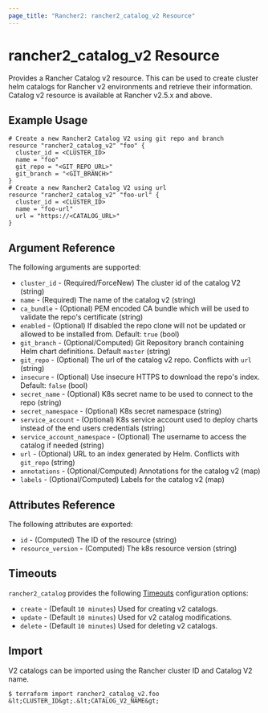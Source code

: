 ```yaml
---
page_title: "Rancher2: rancher2_catalog_v2 Resource"
---
```


# rancher2\_catalog\_v2 Resource

Provides a Rancher Catalog v2 resource. This can be used to create cluster helm catalogs for Rancher v2 environments and retrieve their information. Catalog v2 resource is available at Rancher v2.5.x and above.

## Example Usage

```hcl
# Create a new Rancher2 Catalog V2 using git repo and branch
resource "rancher2_catalog_v2" "foo" {
  cluster_id = <CLUSTER_ID>
  name = "foo"
  git_repo = "<GIT_REPO_URL>"
  git_branch = "<GIT_BRANCH>"
}
# Create a new Rancher2 Catalog V2 using url
resource "rancher2_catalog_v2" "foo-url" {
  cluster_id = <CLUSTER_ID>
  name = "foo-url"
  url = "https://<CATALOG_URL>"
}
```

## Argument Reference

The following arguments are supported:

* `cluster_id` - (Required/ForceNew) The cluster id of the catalog V2 (string)
* `name` - (Required) The name of the catalog v2 (string)
* `ca_bundle` - (Optional) PEM encoded CA bundle which will be used to validate the repo's certificate (string)
* `enabled` - (Optional) If disabled the repo clone will not be updated or allowed to be installed from. Default: `true` (bool)
* `git_branch` - (Optional/Computed) Git Repository branch containing Helm chart definitions. Default `master` (string)
* `git_repo` - (Optional) The url of the catalog v2 repo. Conflicts with `url` (string)
* `insecure` - (Optional) Use insecure HTTPS to download the repo's index. Default: `false` (bool)
* `secret_name` - (Optional) K8s secret name to be used to connect to the repo (string)
* `secret_namespace` - (Optional) K8s secret namespace (string)
* `service_account` - (Optional) K8s service account used to deploy charts instead of the end users credentials (string)
* `service_account_namespace` - (Optional) The username to access the catalog if needed (string)
* `url` - (Optional) URL to an index generated by Helm. Conflicts with `git_repo` (string)
* `annotations` - (Optional/Computed) Annotations for the catalog v2 (map)
* `labels` - (Optional/Computed) Labels for the catalog v2 (map)

## Attributes Reference

The following attributes are exported:

* `id` - (Computed) The ID of the resource (string)
* `resource_version` - (Computed) The k8s resource version (string)

## Timeouts

`rancher2_catalog` provides the following
[Timeouts](https://www.terraform.io/docs/configuration/resources.html#operation-timeouts) configuration options:

- `create` - (Default `10 minutes`) Used for creating v2 catalogs.
- `update` - (Default `10 minutes`) Used for v2 catalog modifications.
- `delete` - (Default `10 minutes`) Used for deleting v2 catalogs.

## Import

V2 catalogs can be imported using the Rancher cluster ID and Catalog V2 name.

```
$ terraform import rancher2_catalog_v2.foo &lt;CLUSTER_ID&gt;.&lt;CATALOG_V2_NAME&gt;
```
